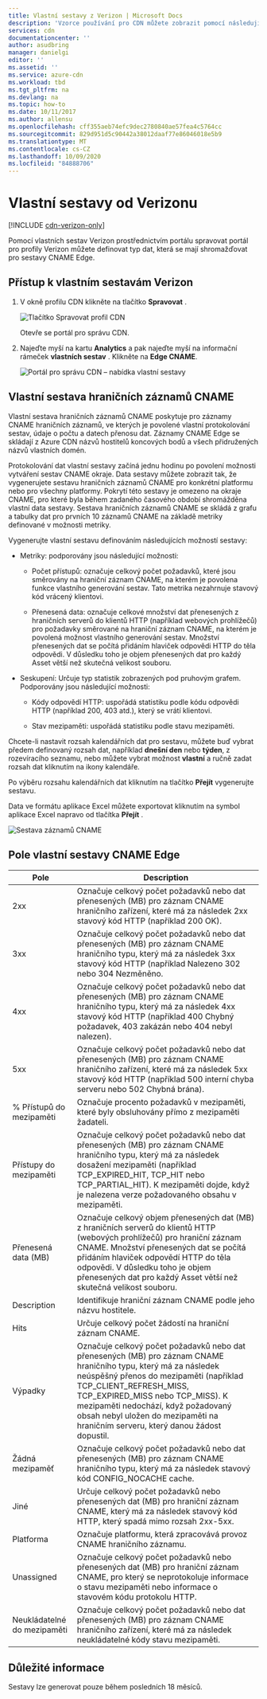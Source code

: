 ```yaml
---
title: Vlastní sestavy z Verizon | Microsoft Docs
description: 'Vzorce používání pro CDN můžete zobrazit pomocí následujících sestav: šířka pásma, přenesená data, počet přístupů, stavy mezipaměti, poměr přístupů do mezipaměti, přenesených dat IPV4/IPV6.'
services: cdn
documentationcenter: ''
author: asudbring
manager: danielgi
editor: ''
ms.assetid: ''
ms.service: azure-cdn
ms.workload: tbd
ms.tgt_pltfrm: na
ms.devlang: na
ms.topic: how-to
ms.date: 10/11/2017
ms.author: allensu
ms.openlocfilehash: cff355aeb74efc9dec2780840ae57fea4c5764cc
ms.sourcegitcommit: 829d951d5c90442a38012daaf77e86046018e5b9
ms.translationtype: MT
ms.contentlocale: cs-CZ
ms.lasthandoff: 10/09/2020
ms.locfileid: "84888706"
---
```

# <a name="custom-reports-from-verizon"></a>Vlastní sestavy od Verizonu

[!INCLUDE [cdn-verizon-only](../../includes/cdn-verizon-only.md)]

Pomocí vlastních sestav Verizon prostřednictvím portálu spravovat portál pro profily Verizon můžete definovat typ dat, která se mají shromažďovat pro sestavy CNAME Edge.


## <a name="accessing-verizon-custom-reports"></a>Přístup k vlastním sestavám Verizon
1. V okně profilu CDN klikněte na tlačítko **Spravovat** .
   
    ![Tlačítko Spravovat profil CDN](./media/cdn-reports/cdn-manage-btn.png)
   
    Otevře se portál pro správu CDN.
2. Najeďte myší na kartu **Analytics** a pak najeďte myší na informační rámeček **vlastních sestav** . Klikněte na **Edge CNAME**.
   
    ![Portál pro správu CDN – nabídka vlastní sestavy](./media/cdn-reports/cdn-custom-reports.png)

## <a name="edge-cnames-custom-report"></a>Vlastní sestava hraničních záznamů CNAME
Vlastní sestava hraničních záznamů CNAME poskytuje pro záznamy CNAME hraničních záznamů, ve kterých je povolené vlastní protokolování sestav, údaje o počtu a datech přenosu dat. Záznamy CNAME Edge se skládají z Azure CDN názvů hostitelů koncových bodů a všech přidružených názvů vlastních domén. 

Protokolování dat vlastní sestavy začíná jednu hodinu po povolení možnosti vytváření sestav CNAME okraje. Data sestavy můžete zobrazit tak, že vygenerujete sestavu hraničních záznamů CNAME pro konkrétní platformu nebo pro všechny platformy. Pokrytí této sestavy je omezeno na okraje CNAME, pro které byla během zadaného časového období shromážděna vlastní data sestavy. Sestava hraničních záznamů CNAME se skládá z grafu a tabulky dat pro prvních 10 záznamů CNAME na základě metriky definované v možnosti metriky. 

Vygenerujte vlastní sestavu definováním následujících možností sestavy:

- Metriky: podporovány jsou následující možnosti:

   - Počet přístupů: označuje celkový počet požadavků, které jsou směrovány na hraniční záznam CNAME, na kterém je povolena funkce vlastního generování sestav. Tato metrika nezahrnuje stavový kód vrácený klientovi.

   - Přenesená data: označuje celkové množství dat přenesených z hraničních serverů do klientů HTTP (například webových prohlížečů) pro požadavky směrované na hraniční záznam CNAME, na kterém je povolená možnost vlastního generování sestav. Množství přenesených dat se počítá přidáním hlaviček odpovědi HTTP do těla odpovědi. V důsledku toho je objem přenesených dat pro každý Asset větší než skutečná velikost souboru.

- Seskupení: Určuje typ statistik zobrazených pod pruhovým grafem. Podporovány jsou následující možnosti:

   - Kódy odpovědí HTTP: uspořádá statistiku podle kódu odpovědi HTTP (například 200, 403 atd.), který se vrátí klientovi. 

   - Stav mezipaměti: uspořádá statistiku podle stavu mezipaměti.


Chcete-li nastavit rozsah kalendářních dat pro sestavu, můžete buď vybrat předem definovaný rozsah dat, například **dnešní den** nebo **týden**, z rozevíracího seznamu, nebo můžete vybrat možnost **vlastní** a ručně zadat rozsah dat kliknutím na ikony kalendáře. 

Po výběru rozsahu kalendářních dat kliknutím na tlačítko **Přejít** vygenerujte sestavu.

Data ve formátu aplikace Excel můžete exportovat kliknutím na symbol aplikace Excel napravo od tlačítka **Přejít** .

![Sestava záznamů CNAME](./media/cdn-reports/cdn-cnames-report.png)

## <a name="edge-cnames-custom-report-fields"></a>Pole vlastní sestavy CNAME Edge

| Pole                     | Description   |
|---------------------------|---------------|
| 2xx                       | Označuje celkový počet požadavků nebo dat přenesených (MB) pro záznam CNAME hraničního zařízení, které má za následek 2xx stavový kód HTTP (například 200 OK). |
| 3xx                       | Označuje celkový počet požadavků nebo dat přenesených (MB) pro záznam CNAME hraničního typu, který má za následek 3xx stavový kód HTTP (například Nalezeno 302 nebo 304 Nezměněno. |
| 4xx                       | Označuje celkový počet požadavků nebo dat přenesených (MB) pro záznam CNAME hraničního typu, který má za následek 4xx stavový kód HTTP (například 400 Chybný požadavek, 403 zakázán nebo 404 nebyl nalezen). |
| 5xx                       | Označuje celkový počet požadavků nebo dat přenesených (MB) pro záznam CNAME hraničního zařízení, které má za následek 5xx stavový kód HTTP (například 500 interní chyba serveru nebo 502 Chybná brána). |
| % Přístupů do mezipaměti               | Označuje procento požadavků v mezipaměti, které byly obsluhovány přímo z mezipaměti žadateli. |
| Přístupy do mezipaměti                | Označuje celkový počet požadavků nebo dat přenesených (MB) pro záznam CNAME hraničního typu, který má za následek dosažení mezipaměti (například TCP_EXPIRED_HIT, TCP_HIT nebo TCP_PARTIAL_HIT). K mezipaměti dojde, když je nalezena verze požadovaného obsahu v mezipaměti. |
| Přenesená data (MB)     | Označuje celkový objem přenesených dat (MB) z hraničních serverů do klientů HTTP (webových prohlížečů) pro hraniční záznam CNAME. Množství přenesených dat se počítá přidáním hlaviček odpovědí HTTP do těla odpovědi. V důsledku toho je objem přenesených dat pro každý Asset větší než skutečná velikost souboru. |
| Description               | Identifikuje hraniční záznam CNAME podle jeho názvu hostitele. |
| Hits                      | Určuje celkový počet žádostí na hraniční záznam CNAME. |
| Výpadky                    | Označuje celkový počet požadavků nebo dat přenesených (MB) pro záznam CNAME hraničního typu, který má za následek neúspěšný přenos do mezipaměti (například TCP_CLIENT_REFRESH_MISS, TCP_EXPIRED_MISS nebo TCP_MISS). K mezipaměti nedochází, když požadovaný obsah nebyl uložen do mezipaměti na hraničním serveru, který danou žádost dopustil. | 
| Žádná mezipaměť                  | Označuje celkový počet požadavků nebo dat přenesených (MB) pro záznam CNAME hraničního typu, který má za následek stavový kód CONFIG_NOCACHE cache.  |
| Jiné                     | Určuje celkový počet požadavků nebo přenesených dat (MB) pro hraniční záznam CNAME, který má za následek stavový kód HTTP, který spadá mimo rozsah 2xx-5xx. |
| Platforma                  | Označuje platformu, která zpracovává provoz CNAME hraničního záznamu. |
| Unassigned               | Označuje celkový počet požadavků nebo přenesených dat (MB) pro hraniční záznam CNAME, pro který se neprotokoluje informace o stavu mezipaměti nebo informace o stavovém kódu protokolu HTTP.  |
| Neukládatelné do mezipaměti               | Označuje celkový počet požadavků nebo dat přenesených (MB) pro záznam CNAME hraničního zařízení, které má za následek neukládatelné kódy stavu mezipaměti.  |


## <a name="considerations"></a>Důležité informace
Sestavy lze generovat pouze během posledních 18 měsíců.

